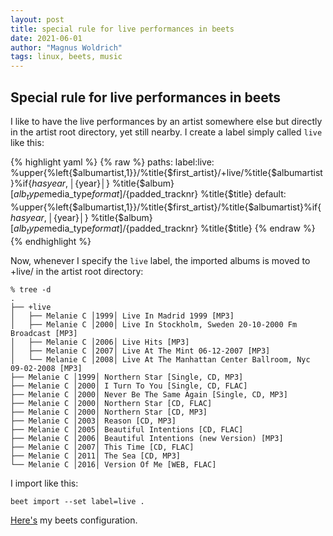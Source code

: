 ```yaml
---
layout: post
title: special rule for live performances in beets
date: 2021-06-01
author: "Magnus Woldrich"
tags: linux, beets, music
---
```



Special rule for live performances in beets
----

I like to have the live performances by an artist somewhere else but
directly in the artist root directory, yet still nearby. I create a
label simply called `live` like this:


{% highlight yaml %}
{% raw %}
paths:
      label:live: %upper{%left{$albumartist,1}}/%title{$first_artist}/+live/%title{$albumartist}%if{$hasyear, │${year}│} %title{$album} [$alb_type$media_type$format]/${padded_tracknr} %title{$title}
      default:    %upper{%left{$albumartist,1}}/%title{$first_artist}/%title{$albumartist}%if{$hasyear, │${year}│} %title{$album} [$alb_type$media_type$format]/${padded_tracknr} %title{$title}
{% endraw %}
{% endhighlight %}

Now, whenever I specify the `live` label, the imported albums is moved
to +live/ in the artist root directory:

```
% tree -d
.
├── +live
│   ├── Melanie C │1999│ Live In Madrid 1999 [MP3]
│   ├── Melanie C │2000│ Live In Stockholm, Sweden 20-10-2000 Fm Broadcast [MP3]
│   ├── Melanie C │2006│ Live Hits [MP3]
│   ├── Melanie C │2007│ Live At The Mint 06-12-2007 [MP3]
│   └── Melanie C │2008│ Live At The Manhattan Center Ballroom, Nyc 09-02-2008 [MP3]
├── Melanie C │1999│ Northern Star [Single, CD, MP3]
├── Melanie C │2000│ I Turn To You [Single, CD, FLAC]
├── Melanie C │2000│ Never Be The Same Again [Single, CD, MP3]
├── Melanie C │2000│ Northern Star [CD, FLAC]
├── Melanie C │2000│ Northern Star [CD, MP3]
├── Melanie C │2003│ Reason [CD, MP3]
├── Melanie C │2005│ Beautiful Intentions [CD, FLAC]
├── Melanie C │2006│ Beautiful Intentions (new Version) [MP3]
├── Melanie C │2007│ This Time [CD, FLAC]
├── Melanie C │2011│ The Sea [CD, MP3]
└── Melanie C │2016│ Version Of Me [WEB, FLAC]
```

I import like this:

```
beet import --set label=live .
```

[Here's](https://github.com/trapd00r/configs/blob/master/beets/config.yaml) my beets configuration.
